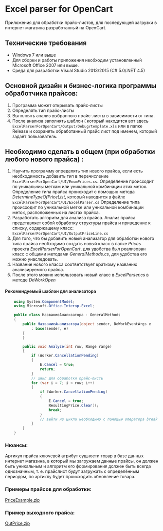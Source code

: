 # Excel parser for OpenCart

Приложения для обработки прайс-листов, для последующей загрузки в интернет магазина разработанный на OpenCart.

## Технические требования

* Windows 7 или выше
* Для сборки и работы приложения необходим установленный Microsoft Office 2007 или выше.
* Среда для разработки Visual Studio 2013/2015 (C# 5.0/.NET 4.5)

## Основной дизайн и бизнес-логика программы обработчика прайсов:

1. Программа может открывать прайс-листы
2. Определять тип прайс-листы
3. Выполнять анализ выбранного прайс-листы в зависимости от типа.
4. После анализа заполнять шаблон ( который находится вот здесь `ExcelParserForOpenCart/Output/Debug/template.xls` или в папке Release и сохранять обработанный прайс лист под именем, который задаёт пользователь.

## Необходимо сделать в общем (при обработки любого нового прайса) :

1. Научить программу определять тип нового прайса, если есть необходимость добавить тип в перечисление  `ExcelParserForOpenCart/UI/EnumPrices.cs`. Определение происходит по уникальниы меткам или уникальной комбинации этих меток.
Определение типа прайса происходит с помощью метода _DetermineTypeOfPriceList_, который находится в файле
 `ExcelParserForOpenCart/UI/ExcelParser.cs` Определение типа происходит по уникальной метке или уникальной комбинации меток, расположенных на листах прайса.
2. Разработать алгоритм для анализа прайса.
Анализ прайса представляет собой обработку структуры прайса и приведение к списку, содержащему класс:
 `ExcelParserForOpenCart/UI/OutputPriceLine.cs`
3. Для того, что бы добавить новый анализатор для обработки нового типа прайса необходимо создать новый класс в папке _Prices_ проекта  _ExcelParserForOpenCart_, для удобства был реализован класс с общими методами _GeneralMethods.cs_, для удобства его можно унаследовать.
4. Название нового класса соответствует краткому названию анализируемого прайса.
5. После этого можно использовать новый класс в _ExcelParser.cs_ в методе _DoWorkOpen_

#### Рекомендуемый шаблон для анализатора

```cs
    using System.ComponentModel;
    using Microsoft.Office.Interop.Excel;

    public class НазваниеАнализатора : GeneralMethods
    {
        public НазваниеАнализатора(object sender, DoWorkEventArgs e
			: base(sender, e)
        {
        }

        public void Analyze(int row, Range range)
        {
            if (Worker.CancellationPending)
            {
                E.Cancel = true;
                return;
            }
            // цикл для обработки прайс-листы
            for (var i = 7; i < row; i++)
            {
                if (Worker.CancellationPending)
                {
                    E.Cancel = true;
                    ResultingPrice.Clear();
                    break;
                }
                // выйти из цикла необходимо с помощью оператора break
            }
        }
    }
```

### Нюансы:

Артикул прайса ключевой атрибут сущности товар в базе данных интернет магазина, в который мы загружаем данные прайсы, он должен быть уникальным и алгоритм его формирования должен быть всегда однозначным, т. е. прайслист будут загружать с определённым периодом, по артиклу будет происходить обновление товара.

### Примеры прайсов для обработки:

[PriceExample.zip](https://app.box.com/s/phl77vc86kz1483r35qelsrvj7q1jl4m)

### Пример выходного прайса:

[OutPrice.zip](https://app.box.com/s/icxt0t1yo3boi9qk3zsbz5qybt2y39g3)